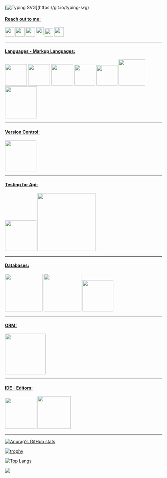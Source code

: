 
[![Typing SVG](https://readme-typing-svg.herokuapp.com?color=%2336BCF7&lines=Hello!;+Welcome...;)](https://git.io/typing-svg)

#### <u>Reach out to me:</u> ####
<!-- [<img width="22" align="left" src="https://unpkg.com/simple-icons@v5/icons/github.svg"/>][Github]-->
[<img width="30" align="left" src="https://img.icons8.com/nolan/344/github.png"/>][Github]
[<img width="30" align="left" src="https://img.icons8.com/color/344/linkedin.png"/>][Linkedin]
[<img width="30" align="left" src="https://img.icons8.com/color-glass/344/medium-logo.png"/>][Medium]
[<img width="25" align="left" src="https://upload.wikimedia.org/wikipedia/commons/thumb/e/ef/Stack_Overflow_icon.svg/800px-Stack_Overflow_icon.svg.png"/>][Stackoverflow]
[<img width="27" src="https://cdn4.iconfinder.com/data/icons/logos-and-brands/512/160_Hackerrank_logo_logos-512.png" />][HackerRank]
[<img width="30" src="https://blog.codewars.com/logo.png?h=cbc5fc2fb90154f31e3eb4ed3d3d572d497fa0522469e8f186562c4365b43db2" />][CodeWars]

<hr>


#### <u>Languages - Markup Languages:</u> ####
<span><img src="https://cdn.blob.lionpham.com/uploads/2016/08/c-Sharp.png" width="70">
<img src="https://upload.wikimedia.org/wikipedia/commons/thumb/4/4c/Typescript_logo_2020.svg/512px-Typescript_logo_2020.svg.png" width="70"></span>
<img src="https://pbs.twimg.com/profile_images/1278344911847223297/k1ginRMI.jpg" width="70">
<img src="https://cdn4.iconfinder.com/data/icons/social-media-logos-6/512/96-html5-256.png" width="68">
<img src="https://cdn1.iconfinder.com/data/icons/logotypes/32/badge-css-3-256.png" width="67">
<img src="https://www.bycmedia.com/blog/images/upload/3739152102020.png" width="85"></span>
<img src="https://www.rswebsols.com/wp-content/uploads/2020/03/jquery.jpg" width="102">



<hr>

#### <u>Version Control:</u> ####
<img src="https://encrypted-tbn0.gstatic.com/images?q=tbn:ANd9GcTG6PGHGgv_2kMZGSCeG__xAlGvphSeMN0_Zc5Wn-lEvguC8ognZL_Wbc9lsA8bQm8hRtk&usqp=CAU" width="100">

<hr>

#### <u>Testing for Api:</u> ####
<span><img src="https://www.luisllamas.es/wp-content/uploads/2017/10/postman-logo.png" width="100">
<img src="https://koraypeker.com/wp-content/uploads/2019/02/swagger_logo.png" width="187"></span>


<hr>


#### <u>Databases:</u> ####
<span><img src="https://dataera.com.tr/wp-content/uploads/2018/07/mssql-logo-1-820x450.jpg" width="120">
<img src="https://webapp.io/blog/content/images/2019/11/postgres.png" width="120">
<img src="https://i.ibb.co/bzZKwJ8/sqlite.png" width="100"></span>




<hr>

#### <u>ORM:</u> ####
<span><img src="https://miro.medium.com/max/591/1*19hDux91qpoShfe7tXE5xg.png" width="130"></span>



<hr>

#### <u>IDE - Editors:</u> ####
<span><img src="https://www.wizcase.com/wp-content/uploads/2021/05/visual-studio-logo.jpeg" width="100">
<img src="https://miro.medium.com/max/720/0*JQ3INI7sdhkF1T3R.png" width="106"></span>

<hr>

[![Anurag's GitHub stats](https://github-readme-stats.vercel.app/api?username=oznakdn)](https://github.com/anuraghazra/github-readme-stats)

[![trophy](https://github-profile-trophy.vercel.app/?username=oznakdn)](https://github.com/ryo-ma/github-profile-trophy)


[![Top Langs](https://github-readme-stats.vercel.app/api/top-langs/?username=oznakdn&layout=compact)](https://github.com/anuraghazra/github-readme-stats)

![](https://komarev.com/ghpvc/?username=oznakdn&color=green)






[Github]:https://github.com/oznakdn
[Linkedin]:https://www.linkedin.com/in/ozan-l%C3%BCtf%C3%BC-akaydin/
[Medium]:https://medium.com/@ozanakaydin
[Stackoverflow]:https://stackoverflow.com/users/15339231/ozanakdn
[HackerRank]:https://www.hackerrank.com/ozanakaydin
[CodeWars]:https://coderbyte.com/profile/oznakdn



